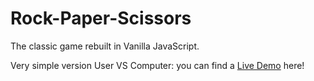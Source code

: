 Rock-Paper-Scissors
===================

The classic game rebuilt in Vanilla JavaScript.

Very simple version User VS Computer: you can find a [Live Demo](http://www.delafeld.it/OldSite/rock-paper-scissors) here!
